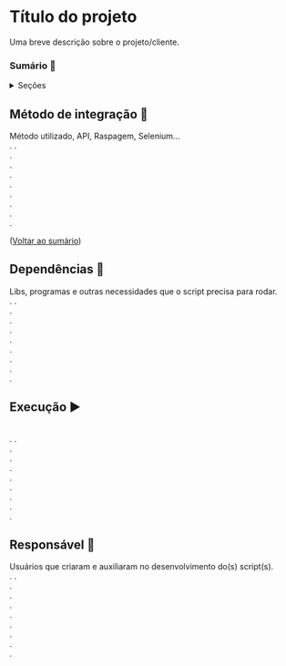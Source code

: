 # Título do projeto
Uma breve descrição sobre o projeto/cliente.

### Sumário 🔢
<!-- Lista com o conteúdo -->
<details>
  <summary>Seções</summary>
  <ul>
    <li>
      <a href="#método-de-integração-">Método de integração</a>
    </li>
    <li>
      <a href="#dependências-">Dependências</a>
    </li>
    <li>
      <a href="#execução-">Execução</a>
    </li>
    <li>
      <a href="#responsável-">Responsável</a>
    </li>
  </ul>
</details>

## Método de integração 🎲
Método utilizado, API, Raspagem, Selenium...
<br/>
.
.<br/>
.
<br/>
.
<br/>
.
<br/>
.
<br/>
.
<br/>
.
<br/>
.
<br/>
.
<p align="left">(<a href="#sumário-">Voltar ao sumário</a>)</p>

## Dependências 🧩
Libs, programas e outras necessidades que o script precisa para rodar.
<br/>
.
.<br/>
.
<br/>
.
<br/>
.
<br/>
.
<br/>
.
<br/>
.
<br/>
.
<br/>
.

## Execução ▶
<br/>
.
.<br/>
.
<br/>
.
<br/>
.
<br/>
.
<br/>
.
<br/>
.
<br/>
.
<br/>
.

## Responsável 👔
Usuários que criaram e auxiliaram no desenvolvimento do(s) script(s).
<br/>
.
.<br/>
.
<br/>
.
<br/>
.
<br/>
.
<br/>
.
<br/>
.
<br/>
.
<br/>
.
